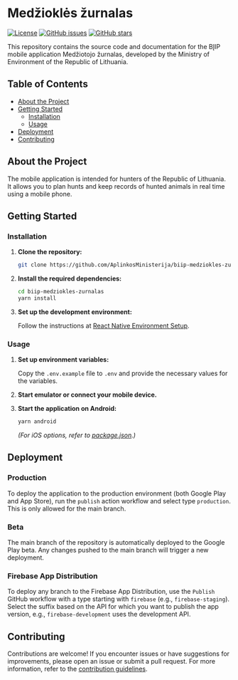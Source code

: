 # Medžioklės žurnalas

[![License](https://img.shields.io/github/license/AplinkosMinisterija/biip-medziokles-zurnalas)](https://github.com/AplinkosMinisterija/biip-medziokles-zurnalas/blob/main/LICENSE)
[![GitHub issues](https://img.shields.io/github/issues/AplinkosMinisterija/biip-medziokles-zurnalas)](https://github.com/AplinkosMinisterija/biip-medziokles-zurnalas/issues)
[![GitHub stars](https://img.shields.io/github/stars/AplinkosMinisterija/biip-medziokles-zurnalas)](https://github.com/AplinkosMinisterija/biip-medziokles-zurnalas/stargazers)

This repository contains the source code and documentation for the BĮIP mobile application Medžiotojo žurnalas,
developed by the Ministry of Environment of the Republic of Lithuania.

## Table of Contents

- [About the Project](#about-the-project)
- [Getting Started](#getting-started)
  - [Installation](#installation)
  - [Usage](#usage)
- [Deployment](#deployment)
- [Contributing](#contributing)

## About the Project

The mobile application is intended for hunters of the Republic of Lithuania. It allows you to plan hunts and keep
records of hunted animals in real time using a mobile phone.

## Getting Started

### Installation

1. **Clone the repository:**

   ```bash
   git clone https://github.com/AplinkosMinisterija/biip-medziokles-zurnalas.git
   ```

2. **Install the required dependencies:**

   ```bash
   cd biip-medziokles-zurnalas
   yarn install
   ```

3. **Set up the development environment:**

   Follow the instructions at [React Native Environment Setup](https://reactnative.dev/docs/environment-setup).

### Usage

1. **Set up environment variables:**

   Copy the `.env.example` file to `.env` and provide the necessary values for the variables.

2. **Start emulator or connect your mobile device.**

3. **Start the application on Android:**

   ```bash
   yarn android
   ```

   _(For iOS options, refer to [package.json](package.json).)_

## Deployment

### Production

To deploy the application to the production environment (both Google Play and App Store), run the `publish` action
workflow and select type `production`. This is only allowed for the main branch.

### Beta

The main branch of the repository is automatically deployed to the Google Play beta. Any changes pushed to the main
branch will trigger a new deployment.

### Firebase App Distribution

To deploy any branch to the Firebase App Distribution, use the `Publish` GitHub workflow with a type starting
with `firebase` (e.g., `firebase-staging`). Select the suffix based on the API for which you want to publish the app
version, e.g., `firebase-development` uses the development API.

## Contributing

Contributions are welcome! If you encounter issues or have suggestions for improvements, please open an issue or submit
a pull request. For more information, refer to
the [contribution guidelines](https://github.com/AplinkosMinisterija/.github/blob/main/CONTRIBUTING.md).
